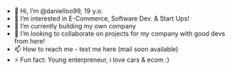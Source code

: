 - 👋 Hi, I’m @danielloo99, 19 y.o.
- 👀 I’m interested in E-Commerce, Software Dev. & Start Ups!
- 🌱 I’m currently building my own company
- 💞️ I’m looking to collaborate on projects for my company with good devs from here!
- 📫 How to reach me - text me here (mail soon available)
- ⚡ Fun fact: Young enterpreneur, i love cars & ecom :)

<!---
danielloo99/danielloo99 is a ✨ special ✨ repository because its `README.md` (this file) appears on your GitHub profile.
You can click the Preview link to take a look at your changes.
--->

